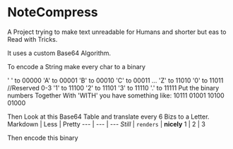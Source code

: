 # NoteCompress
A Project trying to make text unreadable for Humans and shorter but eas to Read with Tricks.

It uses a custom Base64 Algorithm.

To encode a String make every char to a binary

' ' to 00000
'A' to 00001
'B' to 00010
'C' to 00011
...
'Z' to 11010
'0' to 11011 //Reserved 0-3
'1' to 11100
'2' to 11101
'3' to 11110
'.' to 11111
Put the binary numbers Together
With 'WITH' you have something like:
10111 01001 10100 01000

Then Look at this Base64 Table and translate every 6 Bizs to a Letter.
Markdown | Less | Pretty
--- | --- | ---
*Still* | `renders` | **nicely**
1 | 2 | 3
 
 Then encode this binary
